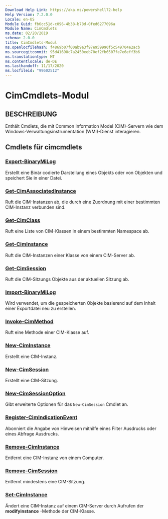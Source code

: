 ```yaml
---
Download Help Link: https://aka.ms/powershell72-help
Help Version: 7.2.0.0
Locale: en-US
Module Guid: fb6cc51d-c096-4b38-b78d-0fed6277096a
Module Name: CimCmdlets
ms.date: 02/20/2019
schema: 2.0.0
title: CimCmdlets-Modul
ms.openlocfilehash: f4869b07f00ab9a3f97e959990f5c549704e2acb
ms.sourcegitcommit: 95d41698c7a2450eeb70ef2fb6507fe7e6eff3b6
ms.translationtype: MT
ms.contentlocale: de-DE
ms.lasthandoff: 11/17/2020
ms.locfileid: "99602512"
---
```

# CimCmdlets-Modul

## BESCHREIBUNG

Enthält Cmdlets, die mit Common Information Model (CIM)-Servern wie dem Windows-Verwaltungsinstrumentation (WMI)-Dienst interagieren.

## Cmdlets für cimcmdlets

### [Export-BinaryMiLog](Export-BinaryMiLog.md)
Erstellt eine Binär codierte Darstellung eines Objekts oder von Objekten und speichert Sie in einer Datei.

### [Get-CimAssociatedInstance](Get-CimAssociatedInstance.md)
Ruft die CIM-Instanzen ab, die durch eine Zuordnung mit einer bestimmten CIM-Instanz verbunden sind.

### [Get-CimClass](Get-CimClass.md)
Ruft eine Liste von CIM-Klassen in einem bestimmten Namespace ab.

### [Get-CimInstance](Get-CimInstance.md)
Ruft die CIM-Instanzen einer Klasse von einem CIM-Server ab.

### [Get-CimSession](Get-CimSession.md)
Ruft die CIM-Sitzungs Objekte aus der aktuellen Sitzung ab.

### [Import-BinaryMiLog](Import-BinaryMiLog.md)
Wird verwendet, um die gespeicherten Objekte basierend auf dem Inhalt einer Exportdatei neu zu erstellen.

### [Invoke-CimMethod](Invoke-CimMethod.md)
Ruft eine Methode einer CIM-Klasse auf.

### [New-CimInstance](New-CimInstance.md)
Erstellt eine CIM-Instanz.

### [New-CimSession](New-CimSession.md)
Erstellt eine CIM-Sitzung.

### [New-CimSessionOption](New-CimSessionOption.md)
Gibt erweiterte Optionen für das `New-CimSession` Cmdlet an.

### [Register-CimIndicationEvent](Register-CimIndicationEvent.md)
Abonniert die Angabe von Hinweisen mithilfe eines Filter Ausdrucks oder eines Abfrage Ausdrucks.

### [Remove-CimInstance](Remove-CimInstance.md)
Entfernt eine CIM-Instanz von einem Computer.

### [Remove-CimSession](Remove-CimSession.md)
Entfernt mindestens eine CIM-Sitzung.

### [Set-CimInstance](Set-CimInstance.md)
Ändert eine CIM-Instanz auf einem CIM-Server durch Aufrufen der **modifyinstance** -Methode der CIM-Klasse.

